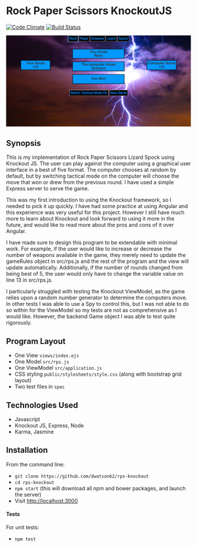 Rock Paper Scissors KnockoutJS
=======================

[![Code Climate](https://codeclimate.com/github/dwatson62/rps-knockout/badges/gpa.svg)](https://codeclimate.com/github/dwatson62/rps-knockout) [![Build Status](https://travis-ci.org/dwatson62/rps-knockout.svg?branch=master)](https://travis-ci.org/dwatson62/rps-knockout)

![Screenshot](https://github.com/dwatson62/rps-knockout/blob/master/screenshot.png)

## Synopsis

This is my implementation of Rock Paper Scissors Lizard Spock using Knockout JS. The user can play against the computer using a graphical user interface in a best of five format. The computer chooses at random by default, but by switching tactical mode on the computer will choose the move that won or drew from the previous round. I have used a simple Express server to serve the game.

This was my first introduction to using the Knockout framework, so I needed to pick it up quickly. I have had some practice at using Angular and this experience was very useful for this project. However I still have much more to learn about Knockout and look forward to using it more in the future, and would like to read more about the pros and cons of it over Angular.

I have made sure to design this program to be extendable with minimal work. For example, if the user would like to increase or decrease the number of weapons available in the game, they merely need to update the gameRules object in src/rps.js and the rest of the program and the view will update automatically. Additionally, if the number of rounds changed from being best of 5, the user would only have to change the variable value on line 13 in src/rps.js.

I particularly struggled with testing the Knockout ViewModel, as the game relies upon a random number generator to determine the computers move. In other tests I was able to use a Spy to control this, but I was not able to do so within for the ViewModel so my tests are not as comprehensive as I would like. However, the backend Game object I was able to test quite rigorously.

## Program Layout

- One View ``` views/index.ejs ```
- One Model ``` src/rps.js ```
- One ViewModel ``` src/application.js ```
- CSS styling ``` public/stylesheets/style.css ``` (along with bootstrap grid layout)
- Two test files in ``` spec ```

## Technologies Used

- Javascript
- Knockout JS, Express, Node
- Karma, Jasmine

## Installation

From the command line:

- ``` git clone https://github.com/dwatson62/rps-knockout ```
- ``` cd rps-knockout ```
- ``` npm start ``` (this will download all npm and bower packages, and launch the server)
- Visit [http://localhost:3000](http://localhost:3000)

#### Tests

For unit tests:

- ``` npm test ```
